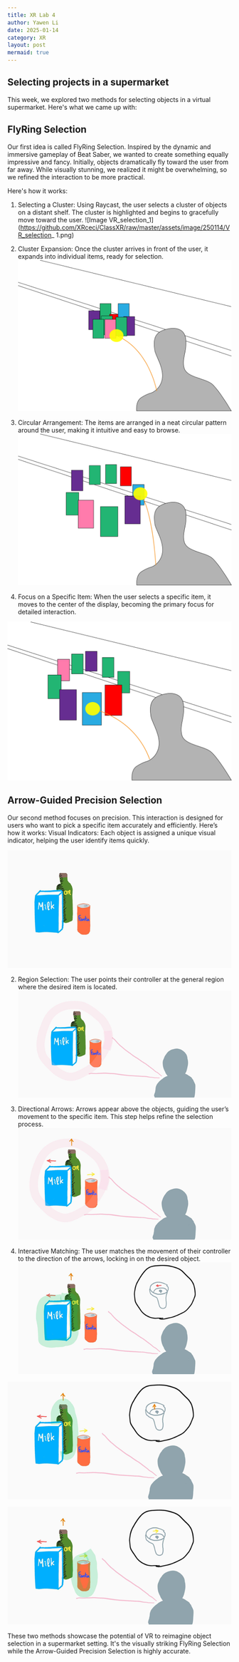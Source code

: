 ```yaml
---
title: XR Lab 4
author: Yawen Li
date: 2025-01-14
category: XR
layout: post
mermaid: true
---
```


##  Selecting projects in a supermarket
This week, we explored two methods for selecting objects in a virtual supermarket. Here's what we came up with:

## FlyRing Selection
Our first idea is called FlyRing Selection. Inspired by the dynamic and immersive gameplay of Beat Saber, we wanted to create something equally impressive and fancy. Initially, objects dramatically fly toward the user from far away. While visually stunning, we realized it might be overwhelming, so we refined the interaction to be more practical.

Here's how it works:

1. Selecting a Cluster:
Using Raycast, the user selects a cluster of objects on a distant shelf. The cluster is highlighted and begins to gracefully move toward the user.
![Image VR_selection_1](https://github.com/XRceci/ClassXR/raw/master/assets/image/250114/VR_selection_ 1.png)


2. Cluster Expansion:
Once the cluster arrives in front of the user, it expands into individual items, ready for selection.
![Image VR_selection-02](https://github.com/XRceci/ClassXR/raw/master/assets/image/250114/VR_selection-02.png)

3. Circular Arrangement:
The items are arranged in a neat circular pattern around the user, making it intuitive and easy to browse.
![Image VR_selection-03](https://github.com/XRceci/ClassXR/raw/master/assets/image/250114/VR_selection-03.png)


4. Focus on a Specific Item:
When the user selects a specific item, it moves to the center of the display, becoming the primary focus for detailed interaction.

![Image VR_selection-04](https://github.com/XRceci/ClassXR/raw/master/assets/image/250114/VR_selection-04.png)
 

## Arrow-Guided Precision Selection

Our second method focuses on precision. This interaction is designed for users who want to pick a specific item accurately and efficiently.
Here’s how it works:
    Visual Indicators:
    Each object is assigned a unique visual indicator, helping the user identify items quickly.

![Image 06](https://github.com/XRceci/ClassXR/raw/master/assets/image/250114/06.png)


2. Region Selection:
The user points their controller at the general region where the desired item is located.
![Image 07](https://github.com/XRceci/ClassXR/raw/master/assets/image/250114/07.png)


3. Directional Arrows:
Arrows appear above the objects, guiding the user’s movement to the specific item. This step helps refine the selection process.
![Image 08](https://github.com/XRceci/ClassXR/raw/master/assets/image/250114/08.png)


4. Interactive Matching:
The user matches the movement of their controller to the direction of the arrows, locking in on the desired object.
![Image 09](https://github.com/XRceci/ClassXR/raw/master/assets/image/250114/09.png)

![Image 10](https://github.com/XRceci/ClassXR/raw/master/assets/image/250114/10.png)

![Image 11](https://github.com/XRceci/ClassXR/raw/master/assets/image/250114/11.png)
 

These two methods showcase the potential of VR to reimagine object selection in a supermarket setting. It's the visually striking FlyRing Selection while the Arrow-Guided Precision Selection is highly accurate. 

  


